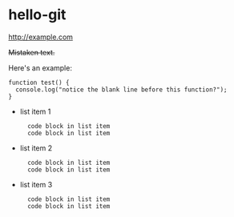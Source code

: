 # hello-git

http://example.com

~~Mistaken text.~~

Here's an example:

```
function test() {
  console.log("notice the blank line before this function?");
}
```

* list item 1

        code block in list item
        code block in list item

* list item 2

        code block in list item
        code block in list item

* list item 3

        code block in list item
        code block in list item
